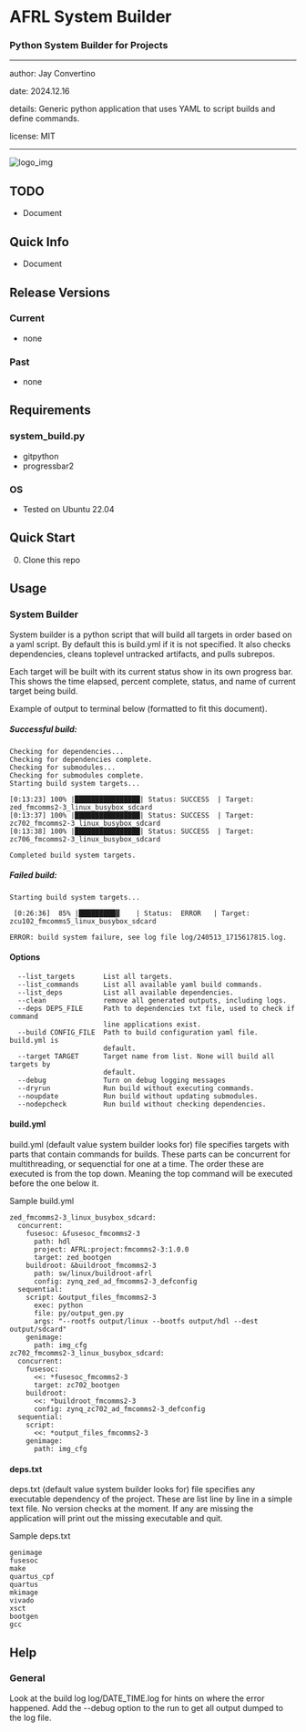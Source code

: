 # AFRL System Builder
### Python System Builder for Projects

---

author: Jay Convertino

date: 2024.12.16

details: Generic python application that uses YAML to script builds and define commands.

license: MIT

---

![logo_img](img/logo.png)

## TODO
  - Document

## Quick Info
  - Document

## Release Versions
### Current
  - none

### Past
  - none

## Requirements
### system_build.py
  - gitpython
  - progressbar2

### OS
  - Tested on Ubuntu 22.04

## Quick Start
  0. Clone this repo

## Usage
### System Builder
System builder is a python script that will build all targets in order based on a yaml script. By default this is build.yml if it is not specified. It also checks dependencies, cleans toplevel untracked artifacts, and pulls subrepos.

Each target will be built with its current status show in its own progress bar. This shows the time elapsed, percent complete, status, and name of current target being build.

Example of output to terminal below (formatted to fit this document).

##### Successful build:

```
Checking for dependencies...
Checking for dependencies complete.
Checking for submodules...
Checking for submodules complete.
Starting build system targets...

[0:13:23] 100% |████████████████| Status: SUCCESS  | Target: zed_fmcomms2-3_linux_busybox_sdcard
[0:13:37] 100% |████████████████| Status: SUCCESS  | Target: zc702_fmcomms2-3_linux_busybox_sdcard
[0:13:38] 100% |████████████████| Status: SUCCESS  | Target: zc706_fmcomms2-3_linux_busybox_sdcard

Completed build system targets.
```

##### Failed build:

```
Starting build system targets...

 [0:26:36]  85% |█████████▓    | Status:  ERROR   | Target: zcu102_fmcomms5_linux_busybox_sdcard

ERROR: build system failure, see log file log/240513_1715617815.log.
```

#### Options

```
  --list_targets       List all targets.
  --list_commands      List all available yaml build commands.
  --list_deps          List all available dependencies.
  --clean              remove all generated outputs, including logs.
  --deps DEPS_FILE     Path to dependencies txt file, used to check if command
                       line applications exist.
  --build CONFIG_FILE  Path to build configuration yaml file. build.yml is
                       default.
  --target TARGET      Target name from list. None will build all targets by
                       default.
  --debug              Turn on debug logging messages
  --dryrun             Run build without executing commands.
  --noupdate           Run build without updating submodules.
  --nodepcheck         Run build without checking dependencies.
```

#### build.yml
build.yml (default value system builder looks for) file specifies targets with parts that contain commands for builds. These parts can be concurrent for multithreading, or sequenctial for one at a time. The order these are executed is from the top down. Meaning the top command will be executed before the one below it.

Sample build.yml

```
zed_fmcomms2-3_linux_busybox_sdcard:
  concurrent:
    fusesoc: &fusesoc_fmcomms2-3
      path: hdl
      project: AFRL:project:fmcomms2-3:1.0.0
      target: zed_bootgen
    buildroot: &buildroot_fmcomms2-3
      path: sw/linux/buildroot-afrl
      config: zynq_zed_ad_fmcomms2-3_defconfig
  sequential:
    script: &output_files_fmcomms2-3
      exec: python
      file: py/output_gen.py
      args: "--rootfs output/linux --bootfs output/hdl --dest output/sdcard"
    genimage:
      path: img_cfg
zc702_fmcomms2-3_linux_busybox_sdcard:
  concurrent:
    fusesoc:
      <<: *fusesoc_fmcomms2-3
      target: zc702_bootgen
    buildroot:
      <<: *buildroot_fmcomms2-3
      config: zynq_zc702_ad_fmcomms2-3_defconfig
  sequential:
    script:
      <<: *output_files_fmcomms2-3
    genimage:
      path: img_cfg
```

#### deps.txt
deps.txt (default value system builder looks for) file specifies any executable dependency of the project. These are list line by line in a simple text file. No version checks at the moment. If any are missing the application will print out the missing executable and quit.

Sample deps.txt

```
genimage
fusesoc
make
quartus_cpf
quartus
mkimage
vivado
xsct
bootgen
gcc
```

## Help
### General
Look at the build log log/DATE_TIME.log for hints on where the error happened. Add the --debug option to the run to get all output dumped to the log file.
